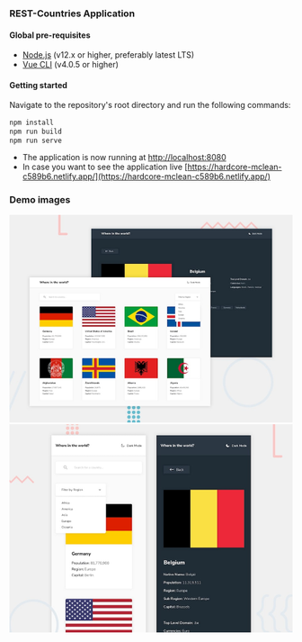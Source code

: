 ### REST-Countries Application

#### Global pre-requisites
- [Node.js](https://nodejs.org/en/) (v12.x or higher, preferably latest LTS)
- [Vue CLI](https://www.npmjs.com/package/@vue/cli) (v4.0.5 or higher)

#### Getting started
Navigate to the repository's root directory and run the following commands:
```
npm install
npm run build
npm run serve
```

- The application is now running at [http://localhost:8080](http://localhost:8080)
- In case you want to see the application live [https://hardcore-mclean-c589b6.netlify.app/](https://hardcore-mclean-c589b6.netlify.app/)

### Demo images
![Stock list](image-home.png)
![Stock article](image-mobile.png)
